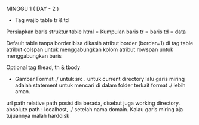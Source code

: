 MINGGU 1 ( DAY - 2 )

- Tag wajib table tr & td

Persiapkan baris
struktur table html = Kumpulan baris 
tr = baris 
td = data

Default table tanpa border bisa dikasih atribut border (border=1) di tag table 
atribut colspan untuk menggabungkan kolom
atribut rowspan untuk menggabungkan baris

Optional tag thead, th & tbody

- Gambar
Format ./ untuk src . untuk current directory lalu garis miring adalah statement untuk mencari di dalam folder terkait
format ./ lebih aman.

url 
path
relative path posisi dia berada, disebut juga working directory.
absolute path : localhost, ./ setelah nama domain. Kalau garis miring aja tujuannya malah harddisk
